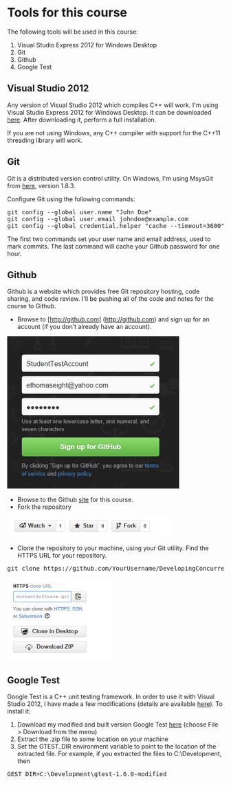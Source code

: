 Tools for this course
=====================
The following tools will be used in this course:

1. Visual Studio Express 2012 for Windows Desktop
2. Git
3. Github
4. Google Test

Visual Studio 2012
------------------
Any version of Visual Studio 2012 which compiles C++ will work. I'm using Visual Studio Express 2012 for Windows Desktop. It can be downloaded [here](http://www.microsoft.com/en-us/download/details.aspx?id=34673). After downloading it, perform a full installation.

If you are not using Windows, any C++ compiler with support for the C++11 threading library will work.

Git
---
Git is a distributed version control utility. On Windows, I'm using MsysGit from [here](http://msysgit.github.io/), version 1.8.3.

Configure Git using the following commands:

<pre>
git config --global user.name "John Doe"
git config --global user.email johndoe@example.com
git config --global credential.helper "cache --timeout=3600"
</pre>

The first two commands set your user name and email address, used to mark commits. The last command will cache your Github password for one hour.

Github
------
Github is a website which provides free Git repository hosting, code sharing, and code review. I'll be pushing all of the code and notes for the course to Github.

* Browse to [http://github.com] (http://github.com) and sign up for an account (if you don't already have an account).

![Github sign up image](GithubSignUp.png)

* Browse to the Github [site](https://github.com/joshpeterson/DevelopingConcurrentSoftware) for this course.
* Fork the repository

![Fork a repo on Github image](GithubForkRepo.png)

* Clone the repository to your machine, using your Git utility. Find the HTTPS URL for your repository.

<pre>git clone https://github.com/YourUsername/DevelopingConcurrentSoftware.git</pre>

![Github HTTPS clone URL image](GithubHTTPSCloneURL.png)

Google Test
-----------
Google Test is a C++ unit testing framework. In order to use it with Visual Studio 2012, I have made a few modifications (details are available [here](http://stackoverflow.com/questions/12558327/google-test-in-visual-studio-2012)). To install it:

1. Download my modified and built version Google Test [here](https://docs.google.com/file/d/0B_iq84mNTIzZU2dIZkRNX1gwVUk/edit?usp=sharing) (choose File > Download from the menu)
2. Extract the .zip file to some location on your machine
3. Set the GTEST_DIR environment variable to point to the location of the extracted file. For example, if you extracted the files to C:\Development, then

<pre>GEST_DIR=C:\Development\gtest-1.6.0-modified</pre>

